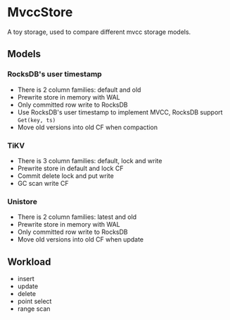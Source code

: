# MvccStore

A toy storage, used to compare different mvcc storage models.

## Models

### RocksDB's user timestamp

- There is 2 column families: default and old
- Prewrite store in memory with WAL
- Only committed row write to RocksDB
- Use RocksDB's user timestamp to implement MVCC, RocksDB support `Get(key, ts)`
- Move old versions into old CF when compaction

### TiKV
- There is 3 column families: default, lock and write
- Prewrite store in default and lock CF
- Commit delete lock and put write
- GC scan write CF

### Unistore
- There is 2 column families: latest and old
- Prewrite store in memory with WAL
- Only committed row write to RocksDB
- Move old versions into old CF when update


## Workload
- insert
- update
- delete
- point select
- range scan
